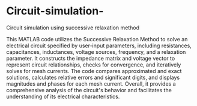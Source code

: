 # Circuit-simulation-
Circuit simulation using successive relaxation method

This MATLAB code utilizes the Successive Relaxation Method to solve an electrical circuit specified by user-input parameters, including resistances, capacitances, inductances, voltage sources, frequency, and a relaxation parameter. It constructs the impedance matrix and voltage vector to represent circuit relationships, checks for convergence, and iteratively solves for mesh currents. The code compares approximated and exact solutions, calculates relative errors and significant digits, and displays magnitudes and phases for each mesh current. Overall, it provides a comprehensive analysis of the circuit's behavior and facilitates the understanding of its electrical characteristics.
